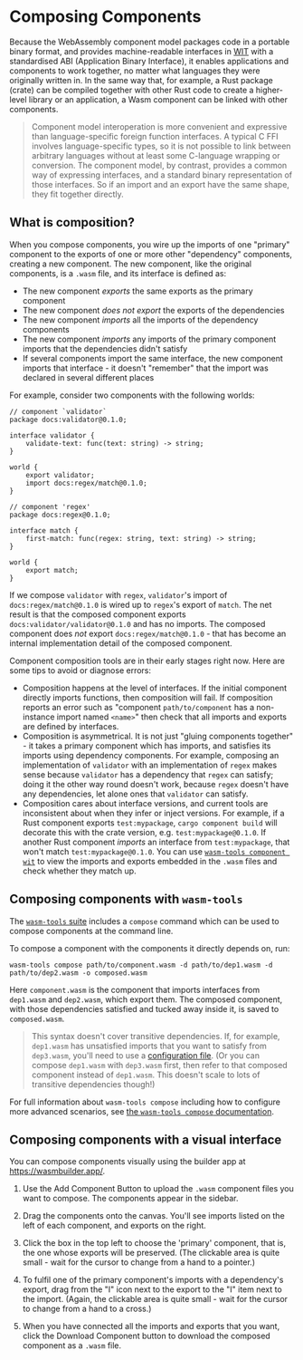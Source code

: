 # Composing Components

Because the WebAssembly component model packages code in a portable binary format, and provides machine-readable interfaces in [WIT](../design/wit.md) with a standardised ABI (Application Binary Interface), it enables applications and components to work together, no matter what languages they were originally written in. In the same way that, for example, a Rust package (crate) can be compiled together with other Rust code to create a higher-level library or an application, a Wasm component can be linked with other components.

> Component model interoperation is more convenient and expressive than language-specific foreign function interfaces. A typical C FFI involves language-specific types, so it is not possible to link between arbitrary languages without at least some C-language wrapping or conversion. The component model, by contrast, provides a common way of expressing interfaces, and a standard binary representation of those interfaces. So if an import and an export have the same shape, they fit together directly.

## What is composition?

When you compose components, you wire up the imports of one "primary" component to the exports of one or more other "dependency" components, creating a new component. The new component, like the original components, is a `.wasm` file, and its interface is defined as:

* The new component _exports_ the same exports as the primary component
* The new component _does not export_ the exports of the dependencies
* The new component _imports_ all the imports of the dependency components
* The new component _imports_ any imports of the primary component imports that the dependencies didn't satisfy
* If several components import the same interface, the new component imports that interface - it doesn't "remember" that the import was declared in several different places

For example, consider two components with the following worlds:

```wit
// component `validator`
package docs:validator@0.1.0;

interface validator {
    validate-text: func(text: string) -> string;
}

world {
    export validator;
    import docs:regex/match@0.1.0;
}

// component 'regex'
package docs:regex@0.1.0;

interface match {
    first-match: func(regex: string, text: string) -> string;
}

world {
    export match;
}
```

If we compose `validator` with `regex`, `validator`'s import of `docs:regex/match@0.1.0` is wired up to `regex`'s export of `match`. The net result is that the composed component exports `docs:validator/validator@0.1.0` and has no imports. The composed component does _not_ export `docs:regex/match@0.1.0` - that has become an internal implementation detail of the composed component.

Component composition tools are in their early stages right now.  Here are some tips to avoid or diagnose errors:

* Composition happens at the level of interfaces. If the initial component directly imports functions, then composition will fail. If composition reports an error such as "component `path/to/component` has a non-instance import named `<name>`" then check that all imports and exports are defined by interfaces.
* Composition is asymmetrical. It is not just "gluing components together" - it takes a primary component which has imports, and satisfies its imports using dependency components. For example, composing an implementation of `validator` with an implementation of `regex` makes sense because `validator` has a dependency that `regex` can satisfy; doing it the other way round doesn't work, because `regex` doesn't have any dependencies, let alone ones that `validator` can satisfy.
* Composition cares about interface versions, and current tools are inconsistent about when they infer or inject versions. For example, if a Rust component exports `test:mypackage`, `cargo component build` will decorate this with the crate version, e.g. `test:mypackage@0.1.0`. If another Rust component _imports_ an interface from `test:mypackage`, that won't match `test:mypackage@0.1.0`. You can use [`wasm-tools component wit`](https://github.com/bytecodealliance/wasm-tools/tree/main/crates/wit-component) to view the imports and exports embedded in the `.wasm` files and check whether they match up.

## Composing components with `wasm-tools`

The [`wasm-tools` suite](https://github.com/bytecodealliance/wasm-tools) includes a `compose` command which can be used to compose components at the command line.

To compose a component with the components it directly depends on, run:

```
wasm-tools compose path/to/component.wasm -d path/to/dep1.wasm -d path/to/dep2.wasm -o composed.wasm
```

Here `component.wasm` is the component that imports interfaces from `dep1.wasm` and `dep2.wasm`, which export them. The composed component, with those dependencies satisfied and tucked away inside it, is saved to `composed.wasm`.

> This syntax doesn't cover transitive dependencies. If, for example, `dep1.wasm` has unsatisfied imports that you want to satisfy from `dep3.wasm`, you'll need to use a [configuration file](https://github.com/bytecodealliance/wasm-tools/blob/main/crates/wasm-compose/CONFIG.md). (Or you can compose `dep1.wasm` with `dep3.wasm` first, then refer to that composed component instead of `dep1.wasm`. This doesn't scale to lots of transitive dependencies though!)

For full information about `wasm-tools compose` including how to configure more advanced scenarios, see [the `wasm-tools compose` documentation](https://github.com/bytecodealliance/wasm-tools/tree/main/crates/wasm-compose).

## Composing components with a visual interface

You can compose components visually using the builder app at https://wasmbuilder.app/.

1. Use the Add Component Button to upload the `.wasm` component files you want to compose. The components appear in the sidebar.

2. Drag the components onto the canvas. You'll see imports listed on the left of each component, and exports on the right.

3. Click the box in the top left to choose the 'primary' component, that is, the one whose exports will be preserved. (The clickable area is quite small - wait for the cursor to change from a hand to a pointer.)

4. To fulfil one of the primary component's imports with a dependency's export, drag from the "I" icon next to the export to the "I" item next to the import. (Again, the clickable area is quite small - wait for the cursor to change from a hand to a cross.)

5. When you have connected all the imports and exports that you want, click the Download Component button to download the composed component as a `.wasm` file.
